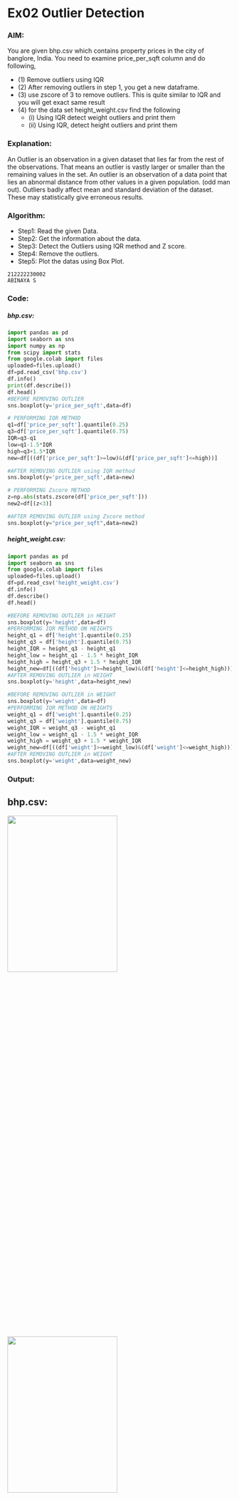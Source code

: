 # Ex02 Outlier Detection
### AIM:  
You are given bhp.csv which contains property prices in the city of banglore, India. You need to examine price_per_sqft column and do following,
- (1) Remove outliers using IQR
- (2) After removing outliers in step 1, you get a new dataframe.
- (3) use zscore of 3 to remove outliers. This is quite similar to IQR and you will get exact same result
- (4) for the data set height_weight.csv find the following
  - (i) Using IQR detect weight outliers and print them
  - (ii) Using IQR, detect height outliers and print them
### Explanation:
An Outlier is an observation in a given dataset that lies far from the rest of the observations. That means an outlier is vastly larger or smaller than the remaining values in the set.
An outlier is an observation of a data point that lies an abnormal distance from other values in a given population. (odd man out).
Outliers badly affect mean and standard deviation of the dataset. These may statistically give erroneous results.
### Algorithm:
- Step1: Read the given Data.
- Step2: Get the information about the data.
- Step3: Detect the Outliers using IQR method and Z score.
- Step4: Remove the outliers.
- Step5: Plot the datas using Box Plot.
```
212222230002
ABINAYA S
```
### Code:
##### bhp.csv:
```Python
import pandas as pd
import seaborn as sns
import numpy as np
from scipy import stats
from google.colab import files
uploaded=files.upload()
df=pd.read_csv('bhp.csv')
df.info()
print(df.describe())
df.head()
#BEFORE REMOVING OUTLIER
sns.boxplot(y='price_per_sqft',data=df)

# PERFORMING IQR METHOD
q1=df['price_per_sqft'].quantile(0.25)
q3=df['price_per_sqft'].quantile(0.75)
IQR=q3-q1
low=q1-1.5*IQR
high=q3+1.5*IQR
new=df[((df['price_per_sqft']>=low)&(df['price_per_sqft']<=high))]

#AFTER REMOVING OUTLIER using IQR method
sns.boxplot(y='price_per_sqft',data=new)

# PERFORMING Zscore METHOD
z=np.abs(stats.zscore(df['price_per_sqft']))
new2=df[(z<3)]

#AFTER REMOVING OUTLIER using Zscore method
sns.boxplot(y="price_per_sqft",data=new2)
```
##### height_weight.csv:
```Python
import pandas as pd
import seaborn as sns
from google.colab import files
uploaded=files.upload()
df=pd.read_csv('height_weight.csv')
df.info()
df.describe()
df.head()

#BEFORE REMOVING OUTLIER in HEIGHT
sns.boxplot(y='height',data=df)
#PERFORMING IQR METHOD ON HEIGHTS
height_q1 = df['height'].quantile(0.25)
height_q3 = df['height'].quantile(0.75)
height_IQR = height_q3 - height_q1
height_low = height_q1 - 1.5 * height_IQR
height_high = height_q3 + 1.5 * height_IQR
height_new=df[((df['height']>=height_low)&(df['height']<=height_high))]
#AFTER REMOVING OUTLIER in HEIGHT
sns.boxplot(y='height',data=height_new)

#BEFORE REMOVING OUTLIER in WEIGHT
sns.boxplot(y='weight',data=df)
#PERFORMING IQR METHOD ON HEIGHTS
weight_q1 = df['weight'].quantile(0.25)
weight_q3 = df['weight'].quantile(0.75)
weight_IQR = weight_q3 - weight_q1
weight_low = weight_q1 - 1.5 * weight_IQR
weight_high = weight_q3 + 1.5 * weight_IQR
weight_new=df[((df['weight']>=weight_low)&(df['weight']<=weight_high))]
#AFTER REMOVING OUTLIER in WEIGHT
sns.boxplot(y='weight',data=weight_new)
```
### Output:
## bhp.csv:

<img height=30% width=70% src="https://github.com/Lakshmipriya2005/ODD2023---Datascience---Ex-02/assets/115525361/1f3a5b21-70aa-49f7-8c15-91d0fe1befa3)">

<img height=30% width=70% src="https://github.com/Lakshmipriya2005/ODD2023---Datascience---Ex-02/assets/115525361/0b8d9aa7-3d6a-4121-82aa-bcb91d05f72b">

<img height=30% width=70% src="https://github.com/Lakshmipriya2005/ODD2023---Datascience---Ex-02/assets/115525361/36436edc-135e-49cf-959a-507d1e780529">

<img height=30% width=70% src="https://github.com/Lakshmipriya2005/ODD2023---Datascience---Ex-02/assets/115525361/67770f30-d65c-4644-b450-22eedde9ee6e">


## weight_height.csv:

<img height=30% width=70% src="https://github.com/Lakshmipriya2005/ODD2023---Datascience---Ex-02/assets/115525361/3d15ba3a-22f1-49db-b777-357e10881102">

<img height=30% width=70% src="https://github.com/Lakshmipriya2005/ODD2023---Datascience---Ex-02/assets/115525361/7c77eb91-ed9b-4604-9041-565162409b10">



<img height=30% width=70% src="https://github.com/Lakshmipriya2005/ODD2023---Datascience---Ex-02/assets/115525361/e27fa0cd-fe36-49d3-9bf7-9db76b44e5ac">
<img height=30% width=70% src="https://github.com/Lakshmipriya2005/ODD2023---Datascience---Ex-02/assets/115525361/b590857b-4113-413c-b84b-a05385b99f7a">


<img height=30% width=70% src="https://github.com/Lakshmipriya2005/ODD2023---Datascience---Ex-02/assets/115525361/78d81811-6b78-43f7-92ba-961eda88e8e6">



### Result:
Hence the given set of data is read and the outliers are removed using the IQR method and Zscore method.
